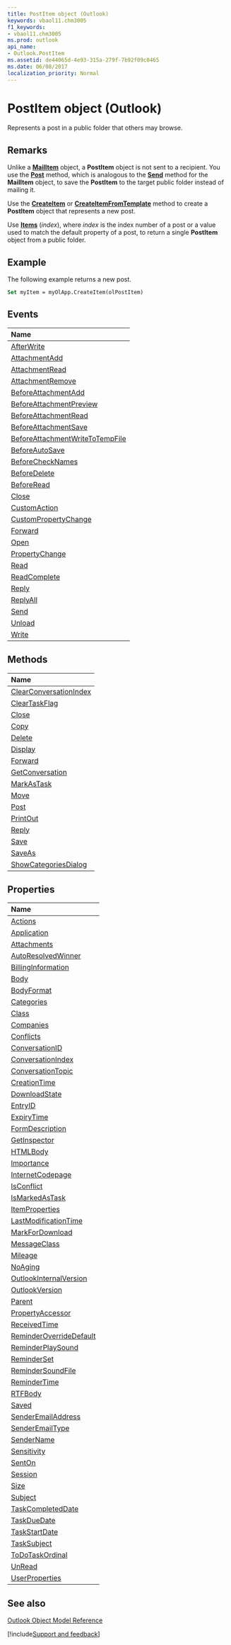 ```yaml
---
title: PostItem object (Outlook)
keywords: vbaol11.chm3005
f1_keywords:
- vbaol11.chm3005
ms.prod: outlook
api_name:
- Outlook.PostItem
ms.assetid: de44065d-4e93-315a-279f-7b92f09c0465
ms.date: 06/08/2017
localization_priority: Normal
---
```



# PostItem object (Outlook)

Represents a post in a public folder that others may browse.


## Remarks

Unlike a  **[MailItem](Outlook.MailItem.md)** object, a **PostItem** object is not sent to a recipient. You use the **[Post](Outlook.PostItem.Post.md)** method, which is analogous to the **[Send](Outlook.MailItem.Send(method).md)** method for the **MailItem** object, to save the **PostItem** to the target public folder instead of mailing it.

Use the  **[CreateItem](Outlook.Application.CreateItem.md)** or **[CreateItemFromTemplate](Outlook.Application.CreateItemFromTemplate.md)** method to create a **PostItem** object that represents a new post.

Use  **[Items](Outlook.Items.md)** (_index_), where _index_ is the index number of a post or a value used to match the default property of a post, to return a single **PostItem** object from a public folder.


## Example

The following example returns a new post.


```vb
Set myItem = myOlApp.CreateItem(olPostItem)
```


## Events



|Name|
|:-----|
|[AfterWrite](Outlook.PostItem.AfterWrite.md)|
|[AttachmentAdd](Outlook.PostItem.AttachmentAdd.md)|
|[AttachmentRead](Outlook.PostItem.AttachmentRead.md)|
|[AttachmentRemove](Outlook.PostItem.AttachmentRemove.md)|
|[BeforeAttachmentAdd](Outlook.PostItem.BeforeAttachmentAdd.md)|
|[BeforeAttachmentPreview](Outlook.PostItem.BeforeAttachmentPreview.md)|
|[BeforeAttachmentRead](Outlook.PostItem.BeforeAttachmentRead.md)|
|[BeforeAttachmentSave](Outlook.PostItem.BeforeAttachmentSave.md)|
|[BeforeAttachmentWriteToTempFile](Outlook.PostItem.BeforeAttachmentWriteToTempFile.md)|
|[BeforeAutoSave](Outlook.PostItem.BeforeAutoSave.md)|
|[BeforeCheckNames](Outlook.PostItem.BeforeCheckNames.md)|
|[BeforeDelete](Outlook.PostItem.BeforeDelete.md)|
|[BeforeRead](Outlook.PostItem.BeforeRead.md)|
|[Close](Outlook.PostItem.Close(even).md)|
|[CustomAction](Outlook.PostItem.CustomAction.md)|
|[CustomPropertyChange](Outlook.PostItem.CustomPropertyChange.md)|
|[Forward](Outlook.PostItem.Forward(even).md)|
|[Open](Outlook.PostItem.Open.md)|
|[PropertyChange](Outlook.PostItem.PropertyChange.md)|
|[Read](Outlook.PostItem.Read.md)|
|[ReadComplete](Outlook.postitem.readcomplete.md)|
|[Reply](Outlook.PostItem.Reply(even).md)|
|[ReplyAll](Outlook.PostItem.ReplyAll.md)|
|[Send](Outlook.PostItem.Send.md)|
|[Unload](Outlook.PostItem.Unload.md)|
|[Write](Outlook.PostItem.Write.md)|

## Methods



|Name|
|:-----|
|[ClearConversationIndex](Outlook.PostItem.ClearConversationIndex.md)|
|[ClearTaskFlag](Outlook.PostItem.ClearTaskFlag.md)|
|[Close](Outlook.PostItem.Close(method).md)|
|[Copy](Outlook.PostItem.Copy.md)|
|[Delete](Outlook.PostItem.Delete.md)|
|[Display](Outlook.PostItem.Display.md)|
|[Forward](Outlook.PostItem.Forward(method).md)|
|[GetConversation](Outlook.PostItem.GetConversation.md)|
|[MarkAsTask](Outlook.PostItem.MarkAsTask.md)|
|[Move](Outlook.PostItem.Move.md)|
|[Post](Outlook.PostItem.Post.md)|
|[PrintOut](Outlook.PostItem.PrintOut.md)|
|[Reply](Outlook.PostItem.Reply(method).md)|
|[Save](Outlook.PostItem.Save.md)|
|[SaveAs](Outlook.PostItem.SaveAs.md)|
|[ShowCategoriesDialog](Outlook.PostItem.ShowCategoriesDialog.md)|

## Properties



|Name|
|:-----|
|[Actions](Outlook.PostItem.Actions.md)|
|[Application](Outlook.PostItem.Application.md)|
|[Attachments](Outlook.PostItem.Attachments.md)|
|[AutoResolvedWinner](Outlook.PostItem.AutoResolvedWinner.md)|
|[BillingInformation](Outlook.PostItem.BillingInformation.md)|
|[Body](Outlook.PostItem.Body.md)|
|[BodyFormat](Outlook.PostItem.BodyFormat.md)|
|[Categories](Outlook.PostItem.Categories.md)|
|[Class](Outlook.PostItem.Class.md)|
|[Companies](Outlook.PostItem.Companies.md)|
|[Conflicts](Outlook.PostItem.Conflicts.md)|
|[ConversationID](Outlook.PostItem.ConversationID.md)|
|[ConversationIndex](Outlook.PostItem.ConversationIndex.md)|
|[ConversationTopic](Outlook.PostItem.ConversationTopic.md)|
|[CreationTime](Outlook.PostItem.CreationTime.md)|
|[DownloadState](Outlook.PostItem.DownloadState.md)|
|[EntryID](Outlook.PostItem.EntryID.md)|
|[ExpiryTime](Outlook.PostItem.ExpiryTime.md)|
|[FormDescription](Outlook.PostItem.FormDescription.md)|
|[GetInspector](Outlook.PostItem.GetInspector.md)|
|[HTMLBody](Outlook.PostItem.HTMLBody.md)|
|[Importance](Outlook.PostItem.Importance.md)|
|[InternetCodepage](Outlook.PostItem.InternetCodepage.md)|
|[IsConflict](Outlook.PostItem.IsConflict.md)|
|[IsMarkedAsTask](Outlook.PostItem.IsMarkedAsTask.md)|
|[ItemProperties](Outlook.PostItem.ItemProperties.md)|
|[LastModificationTime](Outlook.PostItem.LastModificationTime.md)|
|[MarkForDownload](Outlook.PostItem.MarkForDownload.md)|
|[MessageClass](Outlook.PostItem.MessageClass.md)|
|[Mileage](Outlook.PostItem.Mileage.md)|
|[NoAging](Outlook.PostItem.NoAging.md)|
|[OutlookInternalVersion](Outlook.PostItem.OutlookInternalVersion.md)|
|[OutlookVersion](Outlook.PostItem.OutlookVersion.md)|
|[Parent](Outlook.PostItem.Parent.md)|
|[PropertyAccessor](Outlook.PostItem.PropertyAccessor.md)|
|[ReceivedTime](Outlook.PostItem.ReceivedTime.md)|
|[ReminderOverrideDefault](Outlook.PostItem.ReminderOverrideDefault.md)|
|[ReminderPlaySound](Outlook.PostItem.ReminderPlaySound.md)|
|[ReminderSet](Outlook.PostItem.ReminderSet.md)|
|[ReminderSoundFile](Outlook.PostItem.ReminderSoundFile.md)|
|[ReminderTime](Outlook.PostItem.ReminderTime.md)|
|[RTFBody](Outlook.PostItem.RTFBody.md)|
|[Saved](Outlook.PostItem.Saved.md)|
|[SenderEmailAddress](Outlook.PostItem.SenderEmailAddress.md)|
|[SenderEmailType](Outlook.PostItem.SenderEmailType.md)|
|[SenderName](Outlook.PostItem.SenderName.md)|
|[Sensitivity](Outlook.PostItem.Sensitivity.md)|
|[SentOn](Outlook.PostItem.SentOn.md)|
|[Session](Outlook.PostItem.Session.md)|
|[Size](Outlook.PostItem.Size.md)|
|[Subject](Outlook.PostItem.Subject.md)|
|[TaskCompletedDate](Outlook.PostItem.TaskCompletedDate.md)|
|[TaskDueDate](Outlook.PostItem.TaskDueDate.md)|
|[TaskStartDate](Outlook.PostItem.TaskStartDate.md)|
|[TaskSubject](Outlook.PostItem.TaskSubject.md)|
|[ToDoTaskOrdinal](Outlook.PostItem.ToDoTaskOrdinal.md)|
|[UnRead](Outlook.PostItem.UnRead.md)|
|[UserProperties](Outlook.PostItem.UserProperties.md)|

## See also


[Outlook Object Model Reference](overview/Outlook/object-model.md)

[!include[Support and feedback](~/includes/feedback-boilerplate.md)]